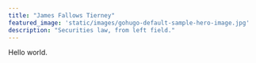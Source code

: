 ```yaml
---
title: "James Fallows Tierney"
featured_image: 'static/images/gohugo-default-sample-hero-image.jpg'
description: "Securities law, from left field."
---
```

Hello world.
